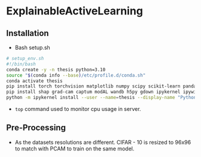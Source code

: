 # ExplainableActiveLearning
## Installation 
- Bash setup.sh

```bash
# setup_env.sh
#!/bin/bash
conda create -y -n thesis python=3.10
source "$(conda info --base)/etc/profile.d/conda.sh"
conda activate thesis
pip install torch torchvision matplotlib numpy scipy scikit-learn pandas tqdm seaborn
pip install shap grad-cam captum modAL wandb h5py gdown ipykernel ipywidgets
python -m ipykernel install --user --name=thesis --display-name "Python (thesis)"
```
- ```top``` command used to monitor cpu usage in server.

## Pre-Processing
- As the datasets resolutions are different. CIFAR - 10 is resized to 96x96 to match with PCAM to train on the same model.